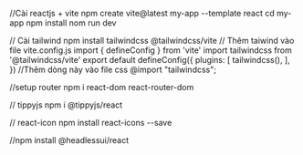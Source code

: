 //Cài reactjs + vite
    npm create vite@latest my-app --template react
    cd my-app
    npm install
    nom run dev

// Cài tailwind
    npm install tailwindcss @tailwindcss/vite
    // Thêm taiwind vào file vite.config.js
        import { defineConfig } from 'vite'
        import tailwindcss from '@tailwindcss/vite'
        export default defineConfig({
        plugins: [
            tailwindcss(),
        ],
        })
    //Thêm dòng này vào file css
        @import "tailwindcss";

//setup router
npm i react-dom react-router-dom

// tippyjs
npm i @tippyjs/react

// react-icon
npm install react-icons --save

//npm install @headlessui/react

